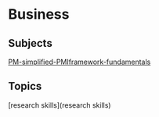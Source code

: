 # Business

## Subjects
[PM-simplified-PMIframework-fundamentals](PM-simplified-PMIframework-fundamentals) 

## Topics
[research skills](research skills)

